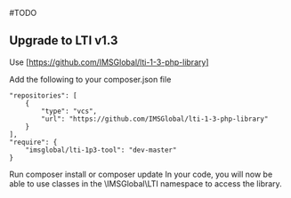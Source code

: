 #TODO


## Upgrade to LTI v1.3

Use [https://github.com/IMSGlobal/lti-1-3-php-library] 

Add the following to your composer.json file
```
"repositories": [
    {
        "type": "vcs",
        "url": "https://github.com/IMSGlobal/lti-1-3-php-library"
    }
],
"require": {
    "imsglobal/lti-1p3-tool": "dev-master"
}
```
Run composer install or composer update In your code, you will now be able to use classes in the \IMSGlobal\LTI namespace to access the library.
